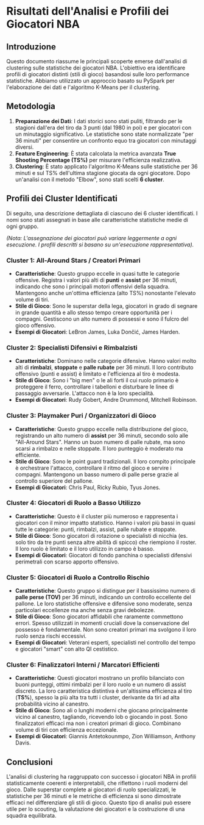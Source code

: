 # Risultati dell'Analisi e Profili dei Giocatori NBA

## Introduzione

Questo documento riassume le principali scoperte emerse dall'analisi di clustering sulle statistiche dei giocatori NBA. L'obiettivo era identificare profili di giocatori distinti (stili di gioco) basandosi sulle loro performance statistiche. Abbiamo utilizzato un approccio basato su PySpark per l'elaborazione dei dati e l'algoritmo K-Means per il clustering.

## Metodologia

1.  **Preparazione dei Dati**: I dati storici sono stati puliti, filtrando per le stagioni dall'era del tiro da 3 punti (dal 1980 in poi) e per giocatori con un minutaggio significativo. Le statistiche sono state normalizzate "per 36 minuti" per consentire un confronto equo tra giocatori con minutaggi diversi.
2.  **Feature Engineering**: È stata calcolata la metrica avanzata **True Shooting Percentage (TS%)** per misurare l'efficienza realizzativa.
3.  **Clustering**: È stato applicato l'algoritmo K-Means sulle statistiche per 36 minuti e sul TS% dell'ultima stagione giocata da ogni giocatore. Dopo un'analisi con il metodo "Elbow", sono stati scelti **6 cluster**.

## Profili dei Cluster Identificati

Di seguito, una descrizione dettagliata di ciascuno dei 6 cluster identificati. I nomi sono stati assegnati in base alle caratteristiche statistiche medie di ogni gruppo.

*(Nota: L'assegnazione dei giocatori può variare leggermente a ogni esecuzione. I profili descritti si basano su un'esecuzione rappresentativa).*

### Cluster 1: All-Around Stars / Creatori Primari
* **Caratteristiche**: Questo gruppo eccelle in quasi tutte le categorie offensive. Registra i valori più alti di **punti** e **assist** per 36 minuti, indicando che sono i principali motori offensivi della squadra. Mantengono anche un'ottima efficienza (alto TS%) nonostante l'elevato volume di tiri.
* **Stile di Gioco**: Sono le superstar della lega, giocatori in grado di segnare in grande quantità e allo stesso tempo creare opportunità per i compagni. Gestiscono un alto numero di possessi e sono il fulcro del gioco offensivo.
* **Esempi di Giocatori**: LeBron James, Luka Dončić, James Harden.

### Cluster 2: Specialisti Difensivi e Rimbalzisti
* **Caratteristiche**: Dominano nelle categorie difensive. Hanno valori molto alti di **rimbalzi**, **stoppate** e **palle rubate** per 36 minuti. Il loro contributo offensivo (punti e assist) è limitato e l'efficienza al tiro è modesta.
* **Stile di Gioco**: Sono i "big men" o le ali forti il cui ruolo primario è proteggere il ferro, controllare i tabelloni e disturbare le linee di passaggio avversarie. L'attacco non è la loro specialità.
* **Esempi di Giocatori**: Rudy Gobert, Andre Drummond, Mitchell Robinson.

### Cluster 3: Playmaker Puri / Organizzatori di Gioco
* **Caratteristiche**: Questo gruppo eccelle nella distribuzione del gioco, registrando un alto numero di **assist** per 36 minuti, secondo solo alle "All-Around Stars". Hanno un buon numero di palle rubate, ma sono scarsi a rimbalzo e nelle stoppate. Il loro punteggio è moderato ma efficiente.
* **Stile di Gioco**: Sono le point guard tradizionali. Il loro compito principale è orchestrare l'attacco, controllare il ritmo del gioco e servire i compagni. Mantengono un basso numero di palle perse grazie al controllo superiore del pallone.
* **Esempi di Giocatori**: Chris Paul, Ricky Rubio, Tyus Jones.

### Cluster 4: Giocatori di Ruolo a Basso Utilizzo
* **Caratteristiche**: Questo è il cluster più numeroso e rappresenta i giocatori con il minor impatto statistico. Hanno i valori più bassi in quasi tutte le categorie: punti, rimbalzi, assist, palle rubate e stoppate.
* **Stile di Gioco**: Sono giocatori di rotazione o specialisti di nicchia (es. solo tiro da tre punti senza altre abilità di spicco) che riempiono il roster. Il loro ruolo è limitato e il loro utilizzo in campo è basso.
* **Esempi di Giocatori**: Giocatori di fondo panchina o specialisti difensivi perimetrali con scarso apporto offensivo.

### Cluster 5: Giocatori di Ruolo a Controllo Rischio
* **Caratteristiche**: Questo gruppo si distingue per il bassissimo numero di **palle perse (TOV)** per 36 minuti, indicando un controllo eccellente del pallone. Le loro statistiche offensive e difensive sono moderate, senza particolari eccellenze ma anche senza gravi debolezze.
* **Stile di Gioco**: Sono giocatori affidabili che raramente commettono errori. Spesso utilizzati in momenti cruciali dove la conservazione del possesso è fondamentale. Non sono creatori primari ma svolgono il loro ruolo senza rischi eccessivi.
* **Esempi di Giocatori**: Veterani esperti, specialisti nel controllo del tempo e giocatori "smart" con alto QI cestistico.

### Cluster 6: Finalizzatori Interni / Marcatori Efficienti
* **Caratteristiche**: Questi giocatori mostrano un profilo bilanciato con buoni punteggi, ottimi rimbalzi per il loro ruolo e un numero di assist discreto. La loro caratteristica distintiva è un'altissima efficienza al tiro (**TS%**), spesso la più alta tra tutti i cluster, derivante da tiri ad alta probabilità vicino al canestro.
* **Stile di Gioco**: Sono ali o lunghi moderni che giocano principalmente vicino al canestro, tagliando, ricevendo lob o giocando in post. Sono finalizzatori efficaci ma non i creatori primari di gioco. Combinano volume di tiri con efficienza eccezionale.
* **Esempi di Giocatori**: Giannis Antetokounmpo, Zion Williamson, Anthony Davis.

## Conclusioni

L'analisi di clustering ha raggruppato con successo i giocatori NBA in profili statisticamente coerenti e interpretabili, che riflettono i ruoli moderni del gioco. Dalle superstar complete ai giocatori di ruolo specializzati, le statistiche per 36 minuti e le metriche di efficienza si sono dimostrate efficaci nel differenziare gli stili di gioco. Questo tipo di analisi può essere utile per lo scouting, la valutazione dei giocatori e la costruzione di una squadra equilibrata.
